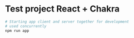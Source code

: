 # Test project React + Chakra

```bash
# Starting app client and server together for development
# used concurrently
npm run app
```
